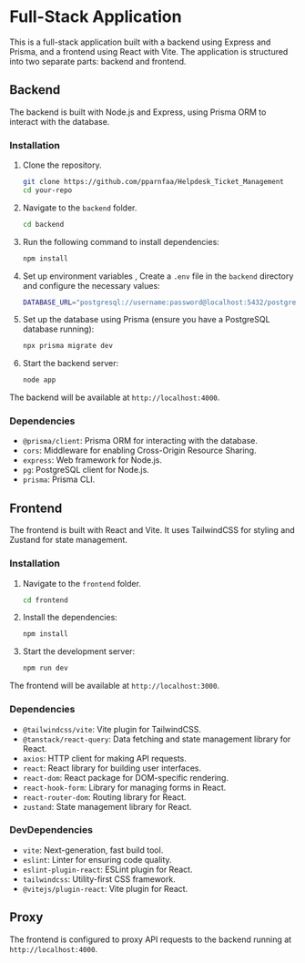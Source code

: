 
# Full-Stack Application

This is a full-stack application built with a backend using Express and Prisma, and a frontend using React with Vite. The application is structured into two separate parts: backend and frontend.

## Backend

The backend is built with Node.js and Express, using Prisma ORM to interact with the database.

### Installation

1. Clone the repository.
	```bash
    git clone https://github.com/pparnfaa/Helpdesk_Ticket_Management
    cd your-repo
2. Navigate to the `backend` folder.
	```bash
    cd backend
3. Run the following command to install dependencies:
    ```bash
    npm install
4. Set up environment variables , Create a `.env` file in the `backend` directory and configure the necessary values:
	 ```bash
    DATABASE_URL="postgresql://username:password@localhost:5432/postgres"
6. Set up the database using Prisma (ensure you have a PostgreSQL database running):
    ```bash
    npx prisma migrate dev
7.  Start the backend server:
	```bash
    node app
The backend will be available at `http://localhost:4000`.

### Dependencies

-   `@prisma/client`: Prisma ORM for interacting with the database.
-   `cors`: Middleware for enabling Cross-Origin Resource Sharing.
-   `express`: Web framework for Node.js.
-   `pg`: PostgreSQL client for Node.js.
-   `prisma`: Prisma CLI.

## Frontend

The frontend is built with React and Vite. It uses TailwindCSS for styling and Zustand for state management.

### Installation

1.  Navigate to the `frontend` folder.
	 ```bash
    cd frontend
2.  Install the dependencies:
	```bash
	npm install
3. Start the development server:
	```bash
    npm run dev
The frontend will be available at `http://localhost:3000`.
### Dependencies

-   `@tailwindcss/vite`: Vite plugin for TailwindCSS.
-   `@tanstack/react-query`: Data fetching and state management library for React.
-   `axios`: HTTP client for making API requests.
-   `react`: React library for building user interfaces.
-   `react-dom`: React package for DOM-specific rendering.
-   `react-hook-form`: Library for managing forms in React.
-   `react-router-dom`: Routing library for React.
-   `zustand`: State management library for React.

### DevDependencies

-   `vite`: Next-generation, fast build tool.
-   `eslint`: Linter for ensuring code quality.
-   `eslint-plugin-react`: ESLint plugin for React.
-   `tailwindcss`: Utility-first CSS framework.
-   `@vitejs/plugin-react`: Vite plugin for React.

## Proxy

The frontend is configured to proxy API requests to the backend running at `http://localhost:4000`.
